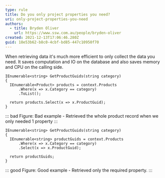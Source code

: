 ```yaml
---
type: rule
title: Do you only project properties you need?
uri: only-project-properties-you-need
authors:
  - title: Bryden Oliver
    url: https://www.ssw.com.au/people/bryden-oliver
created: 2021-12-13T17:06:46.280Z
guid: 18e53b62-b8c0-4cbf-bd85-447c10950f70
---
```

When retrieving data it's much more efficient to only collect the data you need. It saves computation and IO on the database and also saves memory and CPU on the calling side.

<!--endintro-->

```
IEnumerable<string> GetProductGuids(string category)
{
  IEnumerable<Product> products = context.Products
      .Where(x => x.Category == category)
      .ToList();
  
  return products.Select(x => x.ProductGuid);
}
```

::: bad
Figure: Bad example - Retrieved the whole product record when we only needed 1 property
:::

```
IEnumerable<string> GetProductGuids(string category)
{
  IEnumerable<string> productGuids = context.Products
      .Where(x => x.Category == category)
      .Select(x => x.ProductGuid);
      
  return productGuids;
}
```

::: good
Figure: Good example - Retrieved only the required property.
:::